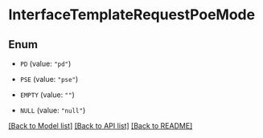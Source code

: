 # InterfaceTemplateRequestPoeMode

## Enum


* `PD` (value: `"pd"`)

* `PSE` (value: `"pse"`)

* `EMPTY` (value: `""`)

* `NULL` (value: `"null"`)


[[Back to Model list]](../README.md#documentation-for-models) [[Back to API list]](../README.md#documentation-for-api-endpoints) [[Back to README]](../README.md)


